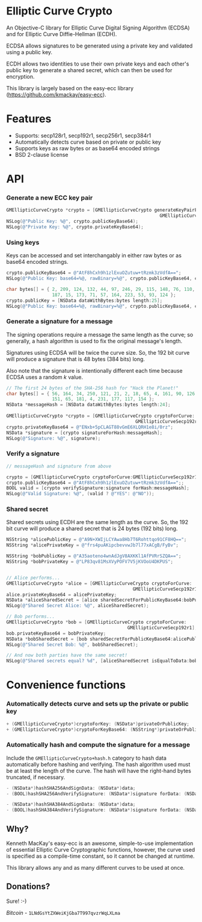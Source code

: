 Elliptic Curve Crypto
=====================

An Objective-C library for Elliptic Curve Digital Signing Algorithm (ECDSA) and for Elliptic Curve Diffie-Hellman (ECDH).

ECDSA allows signatures to be generated using a private key and validated using a public key.

ECDH allows two identities to use their own private keys and each other's public key to generate a shared secret, which can then be used for encryption.

This library is largely based on the easy-ecc library (https://github.com/kmackay/easy-ecc).

# Features

* Supports: secp128r1, secp192r1, secp256r1, secp384r1
* Automatically detects curve based on private or public key
* Supports keys as raw bytes or as base64 encoded strings
* BSD 2-clause license

# API

### Generate a new ECC key pair

```objective-c
GMEllipticCurveCrypto *crypto = [GMEllipticCurveCrypto generateKeyPairForCurve:
                                                         GMEllipticCurveSecp192r1];
NSLog(@"Public Key: %@", crypto.publicKeyBase64);
NSLog(@"Private Key: %@", crypto.privateKeyBase64);
```

### Using keys

Keys can be accessed and set interchangably in either raw bytes or as base64 encoded strings.

```objective-c
crypto.publicKeyBase64 = @"AtF8hCxh9h1zlExuOZutuw+tRzmk3zVdfA==";
NSLog(@"Public Key: base64=%@, rawBinary=%@", crypto.publicKeyBase64, crypto.publicKey);

char bytes[] = { 2, 209, 124, 132, 44, 97, 246, 29, 115, 148, 76, 110, 57, 155, 173, 
                 187, 15, 173, 71, 57, 164, 223, 53, 93, 124 };
crypto.publicKey = [NSData dataWithBytes:bytes length:25];
NSLog(@"Public Key: base64=%@, rawBinary=%@", crypto.publicKeyBase64, crypto.publicKey);
```


### Generate a signature for a message

The signing operations require a message the same length as the curve; so generally, a hash algorithm is used to fix the original message's length.

Signatures using ECDSA will be twice the curve size. So, the 192 bit curve will produce a signature that is 48 bytes (384 bits) long.

Also note that the signature is intentionally different each time because ECDSA uses a random _k_ value.

```objective-c
// The first 24 bytes of the SHA-256 hash for "Hack the Planet!"
char bytes[] = { 56, 164, 34, 250, 121, 21, 2, 18, 65, 4, 161, 90, 126, 145, 111, 204, 
                 151, 65, 181, 4, 231, 177, 117, 154 };
NSData *messageHash = [NSData dataWithBytes:bytes length:24];
        
GMEllipticCurveCrypto *crypto = [GMEllipticCurveCrypto cryptoForCurve:
                                                GMEllipticCurveSecp192r1];
crypto.privateKeyBase64 = @"ENxb+5pCLAGT88vGmE6XLQRH1e8i/0rz";
NSData *signature = [crypto signatureForHash:messageHash];
NSLog(@"Signature: %@", signature);
```

### Verify a signature

```objective-c
// messageHash and signature from above

crypto = [GMEllipticCurveCrypto cryptoForCurve:GMEllipticCurveSecp192r1];
crypto.publicKeyBase64 = @"AtF8hCxh9h1zlExuOZutuw+tRzmk3zVdfA==";;
BOOL valid = [crypto verifySignature:signature forHash:messageHash];
NSLog(@"Valid Signature: %@", (valid ? @"YES": @"NO"));
```

### Shared secret

Shared secrets using ECDH are the same length as the curve. So, the 192 bit curve will produce a shared secret that is 24 bytes (192 bits) long.

```objective-c
NSString *alicePublicKey = @"A9N+XWIjLCYAwa8Hb7T6Rohttqo91CF8HQ==";
NSString *alicePrivateKey = @"frs4puAKipcbevvwJb7l77xACgB/FyBv";

NSString *bobPublicKey = @"A35aoteno4wnAdJgV8AXKKl1AfPVRrSZQA==";
NSString *bobPrivateKey = @"LP83qv81MsXVyPOFV7V5jKVOoU4DKPUS";


// Alice performs...
GMEllipticCurveCrypto *alice = [GMEllipticCurveCrypto cryptoForCurve:
                                               GMEllipticCurveSecp192r1];
alice.privateKeyBase64 = alicePrivateKey;
NSData *aliceSharedSecret = [alice sharedSecretForPublicKeyBase64:bobPublicKey];
NSLog(@"Shared Secret Alice: %@", aliceSharedSecret);

// Bob performs...
GMEllipticCurveCrypto *bob = [GMEllipticCurveCrypto cryptoForCurve:
                                             GMEllipticCurveSecp192r1];
bob.privateKeyBase64 = bobPrivateKey;
NSData *bobSharedSecret = [bob sharedSecretForPublicKeyBase64:alicePublicKey];
NSLog(@"Shared Secret Bob: %@", bobSharedSecret);

// And now both parties have the same secret!
NSLog(@"Shared secrets equal? %d", [aliceSharedSecret isEqualToData:bobSharedSecret]);

```

# Convenience functions

### Automatically detects curve and sets up the private or public key

```objective-c
+ (GMEllipticCurveCrypto*)cryptoForKey: (NSData*)privateOrPublicKey;
+ (GMEllipticCurveCrypto*)cryptoForKeyBase64: (NSString*)privateOrPublicKey;
```


### Automatically hash and compute the signature for a message

Include the `GMEllipticCurveCrypto+hash.h` category to hash data automatically before hashing and verifying. The hash algorithm used must be at least the length of the curve. The hash will have the right-hand bytes truncated, if necessary.

```objective-c
- (NSData*)hashSHA256AndSignData: (NSData*)data;
- (BOOL)hashSHA256AndVerifySignature: (NSData*)signature forData: (NSData*)data;

- (NSData*)hashSHA384AndSignData: (NSData*)data;
- (BOOL)hashSHA384AndVerifySignature: (NSData*)signature forData: (NSData*)data;
```

Why?
----

Kenneth MacKay's easy-ecc is an awesome, simple-to-use implementation of essential Elliptic Curve Cryptographic functions, however, the curve used is specified as a compile-time constant, so it cannot be changed at runtime.

This library allows any and as many different curves to be used at once.


Donations?
----------

Sure! :-)

_Bitcoin_  - `1LNdGsYtZXWeiKjGba7T997qvzrWqLXLma` 


